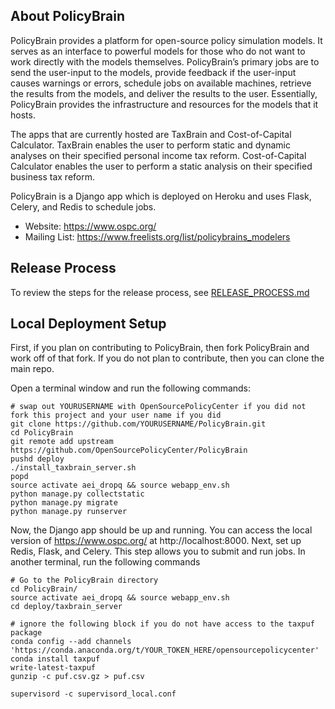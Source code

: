 About PolicyBrain
---------------------------

PolicyBrain provides a platform for open-source policy simulation models.  It serves as an interface to powerful models for those who do not want to work directly with the models themselves.  PolicyBrain’s primary jobs are to send the user-input to the models, provide feedback if the user-input causes warnings or errors, schedule jobs on available machines, retrieve the results from the models, and deliver the results to the user.  Essentially, PolicyBrain provides the infrastructure and resources for the models that it hosts.

The apps that are currently hosted are TaxBrain and Cost-of-Capital Calculator.  TaxBrain enables the user to perform static and dynamic analyses on their specified personal income tax reform.  Cost-of-Capital Calculator enables the user to perform a static analysis on their specified business tax reform.

PolicyBrain is a Django app which is deployed on Heroku and uses Flask, Celery, and Redis to schedule jobs.  

- Website: https://www.ospc.org/
- Mailing List: https://www.freelists.org/list/policybrains_modelers

Release Process
---------------

To review the steps for the release process, see [RELEASE_PROCESS.md](https://github.com/OpenSourcePolicyCenter/webapp-public/blob/master/RELEASE_PROCESS.md)


Local Deployment Setup
---------------------------------

First, if you plan on contributing to PolicyBrain, then fork PolicyBrain and work off of that fork.  If you do not plan to contribute, then you can clone the main repo.

Open a terminal window and run the following commands:
```
# swap out YOURUSERNAME with OpenSourcePolicyCenter if you did not fork this project and your user name if you did
git clone https://github.com/YOURUSERNAME/PolicyBrain.git
cd PolicyBrain
git remote add upstream https://github.com/OpenSourcePolicyCenter/PolicyBrain
pushd deploy
./install_taxbrain_server.sh
popd
source activate aei_dropq && source webapp_env.sh
python manage.py collectstatic
python manage.py migrate
python manage.py runserver
```
Now, the Django app should be up and running.  You can access the local version of https://www.ospc.org/ at http://localhost:8000.  Next, set up Redis, Flask, and Celery.  This step allows you to submit and run jobs.
In another terminal, run the following commands
```
# Go to the PolicyBrain directory
cd PolicyBrain/
source activate aei_dropq && source webapp_env.sh
cd deploy/taxbrain_server

# ignore the following block if you do not have access to the taxpuf package
conda config --add channels 'https://conda.anaconda.org/t/YOUR_TOKEN_HERE/opensourcepolicycenter'
conda install taxpuf
write-latest-taxpuf
gunzip -c puf.csv.gz > puf.csv

supervisord -c supervisord_local.conf

```

